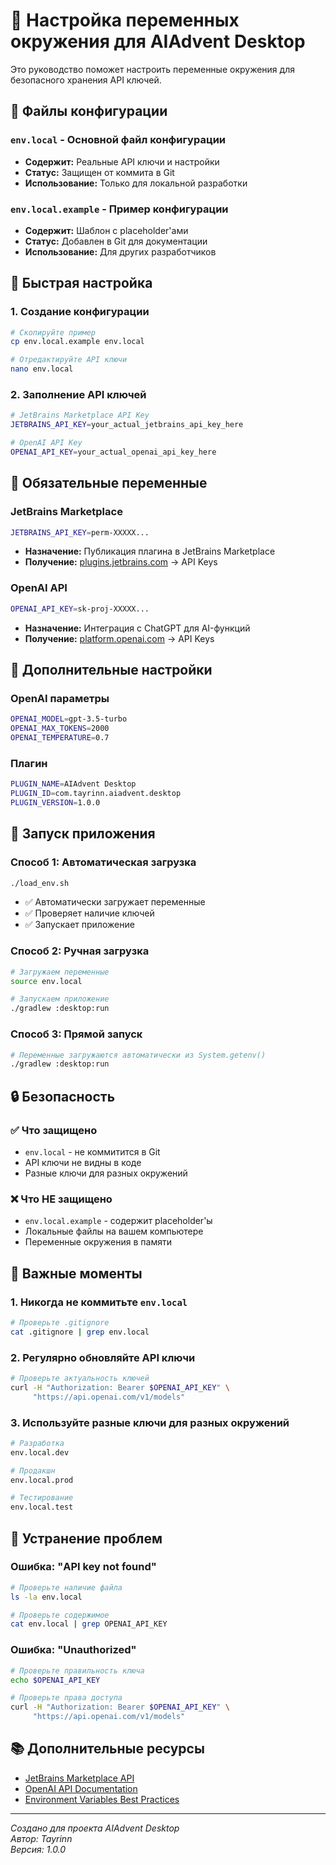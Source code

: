 # 🔐 Настройка переменных окружения для AIAdvent Desktop

Это руководство поможет настроить переменные окружения для безопасного хранения API ключей.

## 📁 Файлы конфигурации

### `env.local` - Основной файл конфигурации
- **Содержит:** Реальные API ключи и настройки
- **Статус:** Защищен от коммита в Git
- **Использование:** Только для локальной разработки

### `env.local.example` - Пример конфигурации
- **Содержит:** Шаблон с placeholder'ами
- **Статус:** Добавлен в Git для документации
- **Использование:** Для других разработчиков

## 🚀 Быстрая настройка

### 1. Создание конфигурации
```bash
# Скопируйте пример
cp env.local.example env.local

# Отредактируйте API ключи
nano env.local
```

### 2. Заполнение API ключей
```bash
# JetBrains Marketplace API Key
JETBRAINS_API_KEY=your_actual_jetbrains_api_key_here

# OpenAI API Key
OPENAI_API_KEY=your_actual_openai_api_key_here
```

## 🔑 Обязательные переменные

### JetBrains Marketplace
```bash
JETBRAINS_API_KEY=perm-XXXXX...
```
- **Назначение:** Публикация плагина в JetBrains Marketplace
- **Получение:** [plugins.jetbrains.com](https://plugins.jetbrains.com) → API Keys

### OpenAI API
```bash
OPENAI_API_KEY=sk-proj-XXXXX...
```
- **Назначение:** Интеграция с ChatGPT для AI-функций
- **Получение:** [platform.openai.com](https://platform.openai.com) → API Keys

## 🎯 Дополнительные настройки

### OpenAI параметры
```bash
OPENAI_MODEL=gpt-3.5-turbo
OPENAI_MAX_TOKENS=2000
OPENAI_TEMPERATURE=0.7
```

### Плагин
```bash
PLUGIN_NAME=AIAdvent Desktop
PLUGIN_ID=com.tayrinn.aiadvent.desktop
PLUGIN_VERSION=1.0.0
```

## 🚀 Запуск приложения

### Способ 1: Автоматическая загрузка
```bash
./load_env.sh
```
- ✅ Автоматически загружает переменные
- ✅ Проверяет наличие ключей
- ✅ Запускает приложение

### Способ 2: Ручная загрузка
```bash
# Загружаем переменные
source env.local

# Запускаем приложение
./gradlew :desktop:run
```

### Способ 3: Прямой запуск
```bash
# Переменные загружаются автоматически из System.getenv()
./gradlew :desktop:run
```

## 🔒 Безопасность

### ✅ Что защищено
- `env.local` - не коммитится в Git
- API ключи не видны в коде
- Разные ключи для разных окружений

### ❌ Что НЕ защищено
- `env.local.example` - содержит placeholder'ы
- Локальные файлы на вашем компьютере
- Переменные окружения в памяти

## 🚨 Важные моменты

### 1. Никогда не коммитьте `env.local`
```bash
# Проверьте .gitignore
cat .gitignore | grep env.local
```

### 2. Регулярно обновляйте API ключи
```bash
# Проверьте актуальность ключей
curl -H "Authorization: Bearer $OPENAI_API_KEY" \
     "https://api.openai.com/v1/models"
```

### 3. Используйте разные ключи для разных окружений
```bash
# Разработка
env.local.dev

# Продакшн
env.local.prod

# Тестирование
env.local.test
```

## 🔧 Устранение проблем

### Ошибка: "API key not found"
```bash
# Проверьте наличие файла
ls -la env.local

# Проверьте содержимое
cat env.local | grep OPENAI_API_KEY
```

### Ошибка: "Unauthorized"
```bash
# Проверьте правильность ключа
echo $OPENAI_API_KEY

# Проверьте права доступа
curl -H "Authorization: Bearer $OPENAI_API_KEY" \
     "https://api.openai.com/v1/models"
```

## 📚 Дополнительные ресурсы

- [JetBrains Marketplace API](https://plugins.jetbrains.com/docs/marketplace/marketplace-rest-api.html)
- [OpenAI API Documentation](https://platform.openai.com/docs/api-reference)
- [Environment Variables Best Practices](https://12factor.net/config)

---

*Создано для проекта AIAdvent Desktop*  
*Автор: Tayrinn*  
*Версия: 1.0.0*

